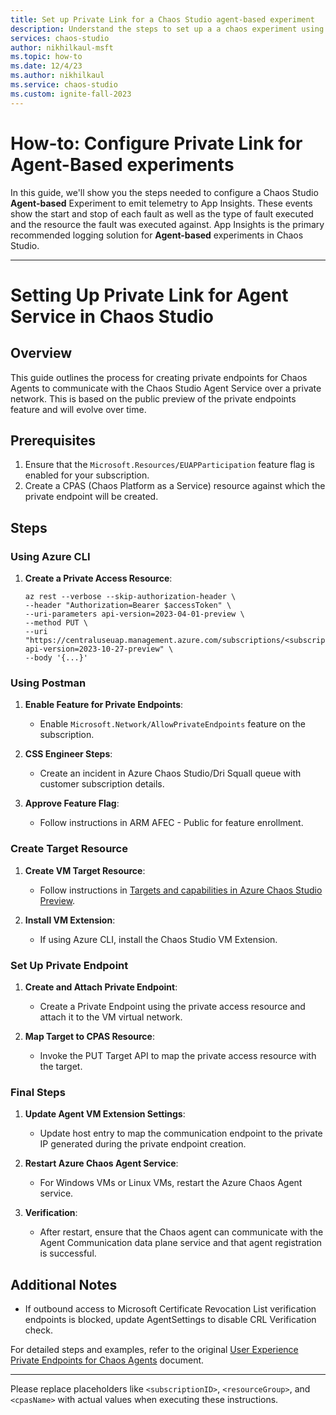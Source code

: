 ```yaml
---
title: Set up Private Link for a Chaos Studio agent-based experiment
description: Understand the steps to set up a a chaos experiment using private link for agent-based experiments
services: chaos-studio
author: nikhilkaul-msft
ms.topic: how-to
ms.date: 12/4/23
ms.author: nikhilkaul
ms.service: chaos-studio
ms.custom: ignite-fall-2023
---
```

# How-to: Configure Private Link for Agent-Based experiments
In this guide, we'll show you the steps needed to configure a Chaos Studio **Agent-based** Experiment to emit telemetry to App Insights. These events show the start and stop of each fault as well as the type of fault executed and the resource the fault was executed against. App Insights is the primary recommended logging solution for **Agent-based** experiments in Chaos Studio.

---

# Setting Up Private Link for Agent Service in Chaos Studio

## Overview

This guide outlines the process for creating private endpoints for Chaos Agents to communicate with the Chaos Studio Agent Service over a private network. This is based on the public preview of the private endpoints feature and will evolve over time.

## Prerequisites

1. Ensure that the `Microsoft.Resources/EUAPParticipation` feature flag is enabled for your subscription.
2. Create a CPAS (Chaos Platform as a Service) resource against which the private endpoint will be created.

## Steps

### Using Azure CLI

1. **Create a Private Access Resource**:
    ```shell
    az rest --verbose --skip-authorization-header \
    --header "Authorization=Bearer $accessToken" \
    --uri-parameters api-version=2023-04-01-preview \
    --method PUT \
    --uri "https://centraluseuap.management.azure.com/subscriptions/<subscriptionID>/resourceGroups/<resourceGroup>/providers/Microsoft.Chaos/privateAccesses/<cpasName>?api-version=2023-10-27-preview" \
    --body '{...}'
    ```

### Using Postman

1. **Enable Feature for Private Endpoints**:
   - Enable `Microsoft.Network/AllowPrivateEndpoints` feature on the subscription.

2. **CSS Engineer Steps**:
   - Create an incident in Azure Chaos Studio/Dri Squall queue with customer subscription details.

3. **Approve Feature Flag**:
   - Follow instructions in ARM AFEC - Public for feature enrollment.

### Create Target Resource

1. **Create VM Target Resource**:
   - Follow instructions in [Targets and capabilities in Azure Chaos Studio Preview](https://learn.microsoft.com/en-us/azure/chaos-studio/chaos-studio-targets-capabilities-preview).

2. **Install VM Extension**:
   - If using Azure CLI, install the Chaos Studio VM Extension.

### Set Up Private Endpoint

1. **Create and Attach Private Endpoint**:
   - Create a Private Endpoint using the private access resource and attach it to the VM virtual network.

2. **Map Target to CPAS Resource**:
   - Invoke the PUT Target API to map the private access resource with the target.

### Final Steps

1. **Update Agent VM Extension Settings**:
   - Update host entry to map the communication endpoint to the private IP generated during the private endpoint creation.

2. **Restart Azure Chaos Agent Service**:
   - For Windows VMs or Linux VMs, restart the Azure Chaos Agent service.

3. **Verification**:
   - After restart, ensure that the Chaos agent can communicate with the Agent Communication data plane service and that agent registration is successful.

## Additional Notes

- If outbound access to Microsoft Certificate Revocation List verification endpoints is blocked, update AgentSettings to disable CRL Verification check.

For detailed steps and examples, refer to the original [User Experience Private Endpoints for Chaos Agents](#) document.

---

Please replace placeholders like `<subscriptionID>`, `<resourceGroup>`, and `<cpasName>` with actual values when executing these instructions.
